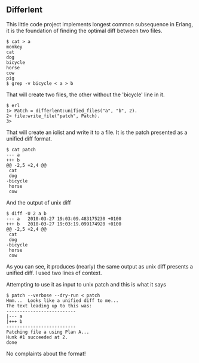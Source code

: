Differlent
---------

This little code project implements longest common subsequence in Erlang, it
is the foundation of finding the optimal diff between two files.

    $ cat > a
    monkey
    cat
    dog
    bicycle
    horse
    cow
    pig
    $ grep -v bicycle < a > b

That will create two files, the other without the 'bicycle' line in it.

    $ erl
    1> Patch = differlent:unified_files("a", "b", 2).
    2> file:write_file("patch", Patch).
    3>

That will create an iolist and write it to a file. It is the patch presented as a unified diff format.

    $ cat patch
    --- a
    +++ b
    @@ -2,5 +2,4 @@
     cat
     dog
    -bicycle
     horse
     cow

And the output of unix diff

    $ diff -U 2 a b
    --- a   2010-03-27 19:03:09.483175230 +0100
    +++ b   2010-03-27 19:03:19.099174920 +0100
    @@ -2,5 +2,4 @@
     cat
     dog
    -bicycle
     horse
     cow

As you can see, it produces (nearly) the same output as unix diff presents a unified diff. I used two lines of context.

Attempting to use it as input to unix patch and this is what it says

    $ patch --verbose --dry-run < patch 
    Hmm...  Looks like a unified diff to me...
    The text leading up to this was:
    --------------------------
    |--- a
    |+++ b
    --------------------------
    Patching file a using Plan A...
    Hunk #1 succeeded at 2.
    done

No complaints about the format!

